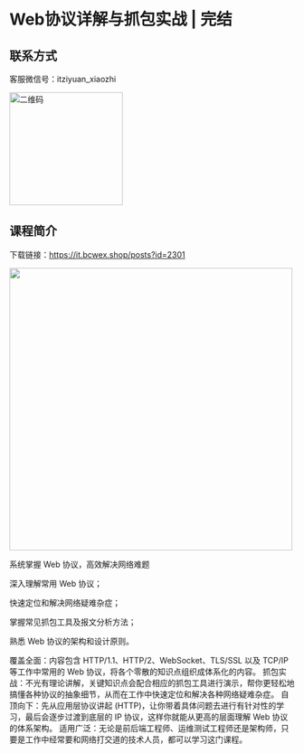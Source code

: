 # Web协议详解与抓包实战 | 完结

## 联系方式

客服微信号：itziyuan_xiaozhi

<img src="https://ziyuanyun.oss-cn-guangzhou.aliyuncs.com/common/20240614073449/666b82192834a.jpg" width="200" height="200" alt="二维码">

## 课程简介

下载链接：https://it.bcwex.shop/posts?id=2301

<img src="https://ziyuanyun.oss-cn-guangzhou.aliyuncs.com/yun/20240515183811/66449093045a5.jpg" width="500" alt="">

  系统掌握 Web 协议，高效解决网络难题

 深入理解常用 Web 协议；

 快速定位和解决网络疑难杂症；

 掌握常见抓包工具及报文分析方法；

 熟悉 Web 协议的架构和设计原则。

  覆盖全面：内容包含 HTTP/1.1、HTTP/2、WebSocket、TLS/SSL 以及 TCP/IP 等工作中常用的 Web 协议，将各个零散的知识点组织成体系化的内容。 抓包实战：不光有理论讲解，关键知识点会配合相应的抓包工具进行演示，帮你更轻松地搞懂各种协议的抽象细节，从而在工作中快速定位和解决各种网络疑难杂症。 自顶向下：先从应用层协议讲起 (HTTP)，让你带着具体问题去进行有针对性的学习，最后会逐步过渡到底层的 IP 协议，这样你就能从更高的层面理解 Web 协议的体系架构。 适用广泛：无论是前后端工程师、运维测试工程师还是架构师，只要是工作中经常要和网络打交道的技术人员，都可以学习这门课程。    